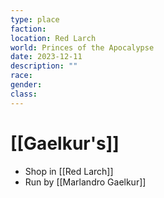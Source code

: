 ```yaml
---
type: place
faction: 
location: Red Larch
world: Princes of the Apocalypse
date: 2023-12-11
description: ""
race: 
gender: 
class:
---
```

# [[Gaelkur's]]

- Shop in [[Red Larch]]
- Run by [[Marlandro Gaelkur]]